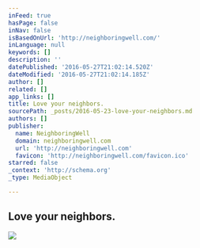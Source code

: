 ```yaml
---
inFeed: true
hasPage: false
inNav: false
isBasedOnUrl: 'http://neighboringwell.com/'
inLanguage: null
keywords: []
description: ''
datePublished: '2016-05-27T21:02:14.520Z'
dateModified: '2016-05-27T21:02:14.185Z'
author: []
related: []
app_links: []
title: Love your neighbors.
sourcePath: _posts/2016-05-23-love-your-neighbors.md
authors: []
publisher:
  name: NeighboringWell
  domain: neighboringwell.com
  url: 'http://neighboringwell.com'
  favicon: 'http://neighboringwell.com/favicon.ico'
starred: false
_context: 'http://schema.org'
_type: MediaObject

---
```

<article style=""><h1>Love your neighbors.</h1><img src="http://static1.squarespace.com/static/5592e11de4b0bd0123390193/t/572bdf6362cd94aa4f02bc90/1462980019486/?format=1000w" /></article>